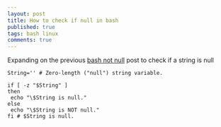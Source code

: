 ```yaml
---
layout: post
title: How to check if null in bash
published: true
tags: bash linux
comments: true
---
```

Expanding on the previous [bash not null](http://blog.justin.kelly.org.au/bash-check-if-not-null) post
to check if a string is null

``` shell
String='' # Zero-length ("null") string variable. 

if [ -z "$String" ] 
then 
 echo "\$String is null." 
else 
 echo "\$String is NOT null." 
fi # $String is null. 
```
